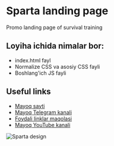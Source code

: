 # Sparta landing page
Promo landing page of survival training

## Loyiha ichida nimalar bor:
  - index.html fayl
  - Normalize CSS va asosiy CSS fayli
  - Boshlang'ich JS fayli

## Useful links

- [Mayoq sayti](https://mayoq.uz)
- [Mayoq Telegram kanali](https://tme.to/mayoquz)
- [Foydali linklar maqolasi](https://www.mayoq.uz/mayoq-obuna)
- [Mayoq YouTube kanali](https://youtube.com/muhammadjavohirsuratov)

![Sparta design](https://drive.google.com/file/d/1GI4Rx17C-KG38RdVdHK-OZpSlaoMLQSb/view?usp=sharing)

